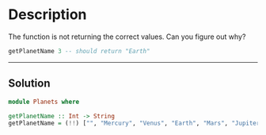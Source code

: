 # Description

The function is not returning the correct values. Can you figure out why?

```hs
getPlanetName 3 -- should return "Earth"
```

---

## Solution

```hs
module Planets where

getPlanetName :: Int -> String
getPlanetName = (!!) ["", "Mercury", "Venus", "Earth", "Mars", "Jupiter", "Saturn", "Uranus", "Neptune"]
```
